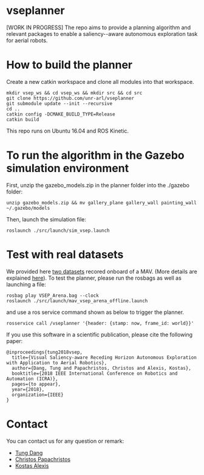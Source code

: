 
# vseplanner
[WORK IN PROGRESS] The repo aims to provide a planning algorithm and relevant packages to enable a saliency--aware autonomous exploration task for aerial robots.
# How to build the planner
Create a new catkin workspace and clone all modules into that workspace.
```
mkdir vsep_ws && cd vsep_ws && mkdir src && cd src
git clone https://github.com/unr-arl/vseplanner
git submodule update --init --recursive
cd ..
catkin config -DCMAKE_BUILD_TYPE=Release
catkin build
```
This repo runs on Ubuntu 16.04 and ROS Kinetic.
# To run the algorithm in the Gazebo simulation environment
First, unzip the gazebo_models.zip in the planner folder into the ./gazebo folder:
```
unzip gazebo_models.zip && mv gallery_plane gallery_wall painting_wall ~/.gazebo/models
```

Then, launch the simulation file:
```
roslaunch ./src/launch/sim_vsep.launch
```

# Test with real datasets
We provided here [two datasets](https://drive.google.com/drive/folders/1tOGKk9jRMvzSVDGSbXiYpckpUN9rcgy8?usp=sharing) recored onboard of a MAV. (More details are explained [here](https://github.com/unr-arl/vsep-datasets)). To test the planner, please run the rosbags as well as launching a file:
```
rosbag play VSEP_Arena.bag --clock
roslaunch ./src/launch/mav_vsep_arena_offline.launch
```
and use a ros service command shown as below to trigger the planner.
```
rosservice call /vseplanner '{header: {stamp: now, frame_id: world}}'
```
If you use this software in a scientific publication, please cite the following paper:
```
@inproceedings{tung2018vsep,
  title={Visual Saliency-aware Receding Horizon Autonomous Exploration with Application to Aerial Robotics},
  author={Dang, Tung and Papachristos, Christos and Alexis, Kostas},
  booktitle={2018 IEEE International Conference on Robotics and Automation (ICRA)},
  pages={to appear},
  year={2018},
  organization={IEEE}
}
```

# Contact

You can contact us for any question or remark:
* [Tung Dang](mailto:tung.dang@nevada.unr.edu)
* [Christos Papachristos](mailto:cpapachristos@unr.edu)
* [Kostas Alexis](mailto:kalexis@unr.edu)
